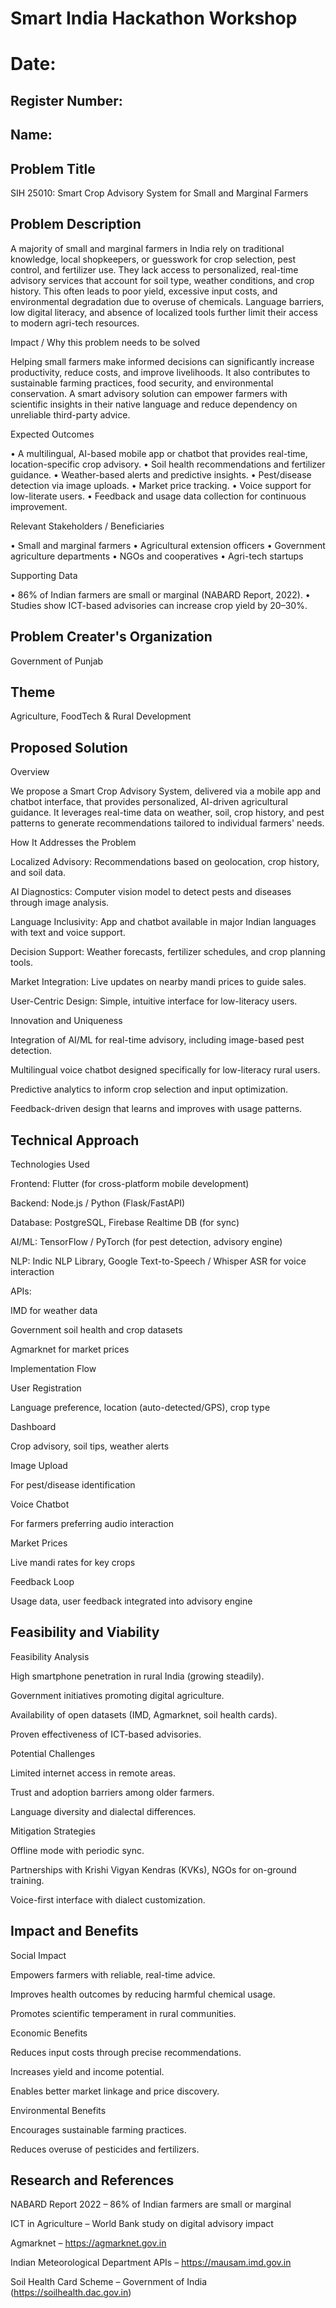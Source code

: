 # Smart India Hackathon Workshop
# Date:
## Register Number:
## Name:
## Problem Title
SIH 25010: Smart Crop Advisory System for Small and Marginal Farmers
## Problem Description
A majority of small and marginal farmers in India rely on traditional knowledge, local shopkeepers, or guesswork for crop selection, pest control, and fertilizer use. They lack access to personalized, real-time advisory services that account for soil type, weather conditions, and crop history. This often leads to poor yield, excessive input costs, and environmental degradation due to overuse of chemicals. Language barriers, low digital literacy, and absence of localized tools further limit their access to modern agri-tech resources.

Impact / Why this problem needs to be solved

Helping small farmers make informed decisions can significantly increase productivity, reduce costs, and improve livelihoods. It also contributes to sustainable farming practices, food security, and environmental conservation. A smart advisory solution can empower farmers with scientific insights in their native language and reduce dependency on unreliable third-party advice.

Expected Outcomes

• A multilingual, AI-based mobile app or chatbot that provides real-time, location-specific crop advisory.
• Soil health recommendations and fertilizer guidance.
• Weather-based alerts and predictive insights.
• Pest/disease detection via image uploads.
• Market price tracking.
• Voice support for low-literate users.
• Feedback and usage data collection for continuous improvement.

Relevant Stakeholders / Beneficiaries

• Small and marginal farmers
• Agricultural extension officers
• Government agriculture departments
• NGOs and cooperatives
• Agri-tech startups

Supporting Data

• 86% of Indian farmers are small or marginal (NABARD Report, 2022).
• Studies show ICT-based advisories can increase crop yield by 20–30%.

## Problem Creater's Organization
Government of Punjab

## Theme
Agriculture, FoodTech & Rural Development

## Proposed Solution
Overview

We propose a Smart Crop Advisory System, delivered via a mobile app and chatbot interface, that provides personalized, AI-driven agricultural guidance. It leverages real-time data on weather, soil, crop history, and pest patterns to generate recommendations tailored to individual farmers' needs.

How It Addresses the Problem

Localized Advisory: Recommendations based on geolocation, crop history, and soil data.

AI Diagnostics: Computer vision model to detect pests and diseases through image analysis.

Language Inclusivity: App and chatbot available in major Indian languages with text and voice support.

Decision Support: Weather forecasts, fertilizer schedules, and crop planning tools.

Market Integration: Live updates on nearby mandi prices to guide sales.

User-Centric Design: Simple, intuitive interface for low-literacy users.

Innovation and Uniqueness

Integration of AI/ML for real-time advisory, including image-based pest detection.

Multilingual voice chatbot designed specifically for low-literacy rural users.

Predictive analytics to inform crop selection and input optimization.

Feedback-driven design that learns and improves with usage patterns.
## Technical Approach
Technologies Used

Frontend: Flutter (for cross-platform mobile development)

Backend: Node.js / Python (Flask/FastAPI)

Database: PostgreSQL, Firebase Realtime DB (for sync)

AI/ML: TensorFlow / PyTorch (for pest detection, advisory engine)

NLP: Indic NLP Library, Google Text-to-Speech / Whisper ASR for voice interaction

APIs:

IMD for weather data

Government soil health and crop datasets

Agmarknet for market prices

Implementation Flow

User Registration

Language preference, location (auto-detected/GPS), crop type

Dashboard

Crop advisory, soil tips, weather alerts

Image Upload

For pest/disease identification

Voice Chatbot

For farmers preferring audio interaction

Market Prices

Live mandi rates for key crops

Feedback Loop

Usage data, user feedback integrated into advisory engine

## Feasibility and Viability
Feasibility Analysis

High smartphone penetration in rural India (growing steadily).

Government initiatives promoting digital agriculture.

Availability of open datasets (IMD, Agmarknet, soil health cards).

Proven effectiveness of ICT-based advisories.

Potential Challenges

Limited internet access in remote areas.

Trust and adoption barriers among older farmers.

Language diversity and dialectal differences.

Mitigation Strategies

Offline mode with periodic sync.

Partnerships with Krishi Vigyan Kendras (KVKs), NGOs for on-ground training.

Voice-first interface with dialect customization.

## Impact and Benefits
Social Impact

Empowers farmers with reliable, real-time advice.

Improves health outcomes by reducing harmful chemical usage.

Promotes scientific temperament in rural communities.

Economic Benefits

Reduces input costs through precise recommendations.

Increases yield and income potential.

Enables better market linkage and price discovery.

Environmental Benefits

Encourages sustainable farming practices.

Reduces overuse of pesticides and fertilizers.
## Research and References
NABARD Report 2022 – 86% of Indian farmers are small or marginal

ICT in Agriculture – World Bank study on digital advisory impact

Agmarknet – https://agmarknet.gov.in

Indian Meteorological Department APIs – https://mausam.imd.gov.in

Soil Health Card Scheme – Government of India (https://soilhealth.dac.gov.in)
